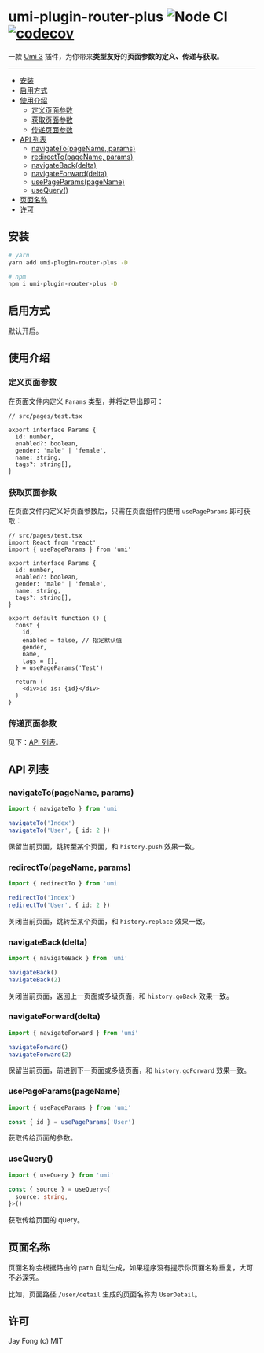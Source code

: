 # umi-plugin-router-plus ![Node CI](https://github.com/fjc0k/umi-plugin-router-plus/workflows/Node%20CI/badge.svg) [![codecov](https://codecov.io/gh/fjc0k/umi-plugin-router-plus/branch/master/graph/badge.svg)](https://codecov.io/gh/fjc0k/umi-plugin-router-plus)

一款 [Umi 3](https://github.com/umijs/umi) 插件，为你带来**类型友好**的**页面参数的定义、传递与获取**。

----

<!-- TOC depthFrom:2 -->

- [安装](#安装)
- [启用方式](#启用方式)
- [使用介绍](#使用介绍)
  - [定义页面参数](#定义页面参数)
  - [获取页面参数](#获取页面参数)
  - [传递页面参数](#传递页面参数)
- [API 列表](#api-列表)
  - [navigateTo(pageName, params)](#navigatetopagename-params)
  - [redirectTo(pageName, params)](#redirecttopagename-params)
  - [navigateBack(delta)](#navigatebackdelta)
  - [navigateForward(delta)](#navigateforwarddelta)
  - [usePageParams(pageName)](#usepageparamspagename)
  - [useQuery()](#usequery)
- [页面名称](#页面名称)
- [许可](#许可)

<!-- /TOC -->

## 安装

```bash
# yarn
yarn add umi-plugin-router-plus -D

# npm
npm i umi-plugin-router-plus -D
```

## 启用方式

默认开启。

## 使用介绍

### 定义页面参数

在页面文件内定义 `Params` 类型，并将之导出即可：

```tsx
// src/pages/test.tsx

export interface Params {
  id: number,
  enabled?: boolean,
  gender: 'male' | 'female',
  name: string,
  tags?: string[],
}
```

### 获取页面参数

在页面文件内定义好页面参数后，只需在页面组件内使用 `usePageParams` 即可获取：

```tsx
// src/pages/test.tsx
import React from 'react'
import { usePageParams } from 'umi'

export interface Params {
  id: number,
  enabled?: boolean,
  gender: 'male' | 'female',
  name: string,
  tags?: string[],
}

export default function () {
  const {
    id,
    enabled = false, // 指定默认值
    gender,
    name,
    tags = [],
  } = usePageParams('Test')

  return (
    <div>id is: {id}</div>
  )
}
```

### 传递页面参数

见下：[API 列表](#api-列表)。

## API 列表

### navigateTo(pageName, params)

```ts
import { navigateTo } from 'umi'

navigateTo('Index')
navigateTo('User', { id: 2 })
```

保留当前页面，跳转至某个页面，和 `history.push` 效果一致。

### redirectTo(pageName, params)

```ts
import { redirectTo } from 'umi'

redirectTo('Index')
redirectTo('User', { id: 2 })
```

关闭当前页面，跳转至某个页面，和 `history.replace` 效果一致。

### navigateBack(delta)

```ts
import { navigateBack } from 'umi'

navigateBack()
navigateBack(2)
```

关闭当前页面，返回上一页面或多级页面，和 `history.goBack` 效果一致。

### navigateForward(delta)

```ts
import { navigateForward } from 'umi'

navigateForward()
navigateForward(2)
```

保留当前页面，前进到下一页面或多级页面，和 `history.goForward` 效果一致。

### usePageParams(pageName)

```ts
import { usePageParams } from 'umi'

const { id } = usePageParams('User')
```

获取传给页面的参数。

### useQuery()

```ts
import { useQuery } from 'umi'

const { source } = useQuery<{
  source: string,
}>()
```

获取传给页面的 query。

## 页面名称

页面名称会根据路由的 `path` 自动生成，如果程序没有提示你页面名称重复，大可不必深究。

比如，页面路径 `/user/detail` 生成的页面名称为 `UserDetail`。

## 许可

Jay Fong (c) MIT
